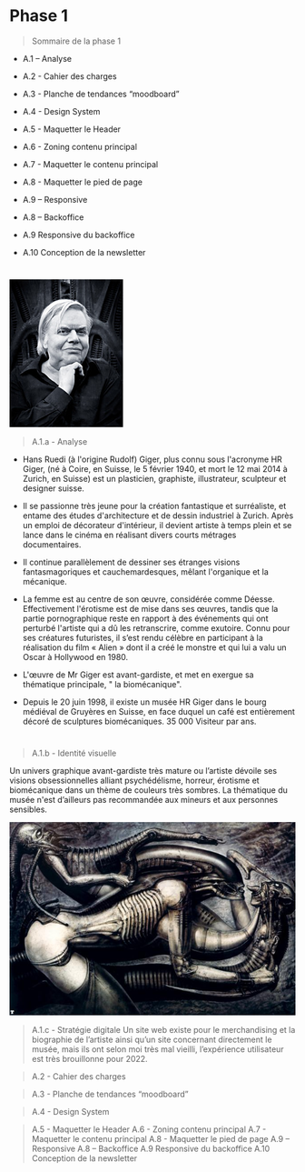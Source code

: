 # Phase 1
>Sommaire de la phase 1



- A.1 – Analyse

- A.2 - Cahier des charges

- A.3 - Planche de tendances “moodboard”

- A.4 - Design System

- A.5 - Maquetter le Header

- A.6 - Zoning contenu principal

- A.7 - Maquetter le contenu principal

- A.8 - Maquetter le pied de page

- A.9 – Responsive

- A.8 – Backoffice

- A.9 Responsive du backoffice 

- A.10 Conception de la newsletter 
#












![Giger_profile.jpg](/images_consignes/Giger_profile.jpg)

>A.1.a - Analyse

- Hans Ruedi (à l'origine Rudolf) Giger, plus connu sous l'acronyme HR Giger, (né à Coire, en Suisse, le 5 février 1940, et mort le 12 mai 2014 à Zurich, en Suisse) est un plasticien, graphiste, illustrateur, sculpteur et designer suisse.

- Il se passionne très jeune pour la création fantastique et surréaliste, et entame des études d'architecture et de dessin industriel à Zurich. 
Après un emploi de décorateur d'intérieur, il devient artiste à temps plein et se lance dans le cinéma en réalisant divers courts métrages documentaires. 
- Il continue parallèlement de dessiner ses étranges visions fantasmagoriques et cauchemardesques, mêlant l'organique et la mécanique. 
- La femme est au centre de son œuvre, considérée comme Déesse. Effectivement l'érotisme est de mise dans ses œuvres, tandis que la partie pornographique reste en rapport à des événements qui ont perturbé l'artiste qui a dû les retranscrire, comme exutoire. 
Connu pour ses créatures futuristes, il s’est rendu célèbre en participant à la réalisation du film « Alien » dont il a créé le monstre et qui lui a valu un Oscar à Hollywood en 1980.
- L'œuvre de Mr Giger est avant-gardiste, et met en exergue sa thématique principale, " la biomécanique".
- Depuis le 20 juin 1998, il existe un musée HR Giger dans le bourg médiéval de Gruyères en Suisse, en face duquel un café est entièrement décoré de sculptures biomécaniques. 35 000 Visiteur par ans.
#


>A.1.b - Identité visuelle

Un univers graphique avant-gardiste très mature ou l’artiste dévoile ses visions obsessionnelles alliant psychédélisme, horreur, érotisme et biomécanique dans un thème de couleurs très sombres.
La thématique du musée n'est d’ailleurs pas recommandée aux mineurs et aux personnes sensibles.

 ![giger_design.jpg](/images_consignes/giger_design.jpg)













>A.1.c - Stratégie digitale
Un site web existe pour le merchandising et la biographie de l’artiste ainsi qu’un site concernant directement le musée, mais ils ont selon moi très mal vieilli, l’expérience utilisateur est très brouillonne pour 2022.




























>A.2 - Cahier des charges

>A.3 - Planche de tendances “moodboard”


>A.4 - Design System


>A.5 - Maquetter le Header
>A.6 - Zoning contenu principal
>A.7 - Maquetter le contenu principal
>A.8 - Maquetter le pied de page
>A.9 – Responsive
>A.8 – Backoffice
>A.9 Responsive du backoffice
>A.10 Conception de la newsletter


